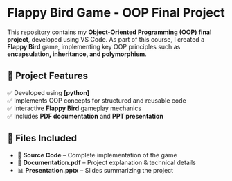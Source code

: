 # Flappy Bird Game - OOP Final Project

This repository contains my **Object-Oriented Programming (OOP) final project**, developed using VS Code. As part of this course, I created a **Flappy Bird** game, implementing key OOP principles such as **encapsulation, inheritance, and polymorphism**.

## 🚀 Project Features
✅ Developed using **[python]**  
✅ Implements OOP concepts for structured and reusable code  
✅ Interactive **Flappy Bird** gameplay mechanics  
✅ Includes **PDF documentation** and **PPT presentation**  

## 📂 Files Included
- 📂 **Source Code** – Complete implementation of the game  
- 📄 **Documentation.pdf** – Project explanation & technical details  
- 📊 **Presentation.pptx** – Slides summarizing the project  



